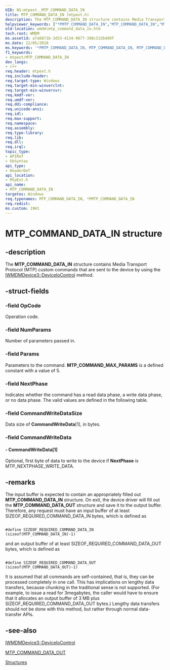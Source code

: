 ```yaml
---
UID: NS:mtpext._MTP_COMMAND_DATA_IN
title: MTP_COMMAND_DATA_IN (mtpext.h)
description: The MTP_COMMAND_DATA_IN structure contains Media Transport Protocol (MTP) custom commands that are sent to the device by using the IWMDMDevice3::DeviceIoControl method.helpviewer_keywords: ["*PMTP_COMMAND_DATA_IN","MTP_COMMAND_DATA_IN","MTP_COMMAND_DATA_IN structure [windows Media Device Manager]","PMTP_COMMAND_DATA_IN","PMTP_COMMAND_DATA_IN structure pointer [windows Media Device Manager]","mtpext/MTP_COMMAND_DATA_IN","mtpext/PMTP_COMMAND_DATA_IN","wmdm.mtp_command_data_in"]
old-location: wmdm\mtp_command_data_in.htm
tech.root: WMDM
ms.assetid: a7a6871b-3d53-4134-9877-398c532b489f
ms.date: 12/05/2018
ms.keywords: '*PMTP_COMMAND_DATA_IN, MTP_COMMAND_DATA_IN, MTP_COMMAND_DATA_IN structure [windows Media Device Manager], PMTP_COMMAND_DATA_IN, PMTP_COMMAND_DATA_IN structure pointer [windows Media Device Manager], mtpext/MTP_COMMAND_DATA_IN, mtpext/PMTP_COMMAND_DATA_IN, wmdm.mtp_command_data_in'
f1_keywords:
- mtpext/MTP_COMMAND_DATA_IN
dev_langs:
- c++
req.header: mtpext.h
req.include-header: 
req.target-type: Windows
req.target-min-winverclnt: 
req.target-min-winversvr: 
req.kmdf-ver: 
req.umdf-ver: 
req.ddi-compliance: 
req.unicode-ansi: 
req.idl: 
req.max-support: 
req.namespace: 
req.assembly: 
req.type-library: 
req.lib: 
req.dll: 
req.irql: 
topic_type:
- APIRef
- kbSyntax
api_type:
- HeaderDef
api_location:
- MtpExt.h
api_name:
- MTP_COMMAND_DATA_IN
targetos: Windows
req.typenames: MTP_COMMAND_DATA_IN, *PMTP_COMMAND_DATA_IN
req.redist: 
ms.custom: 19H1
---
```


# MTP_COMMAND_DATA_IN structure


## -description



The <b>MTP_COMMAND_DATA_IN</b> structure contains Media Transport Protocol (MTP) custom commands that are sent to the device by using the <a href="https://docs.microsoft.com/windows/desktop/api/mswmdm/nf-mswmdm-iwmdmdevice3-deviceiocontrol">IWMDMDevice3::DeviceIoControl</a> method.




## -struct-fields




### -field OpCode

Operation code.


### -field NumParams

Number of parameters passed in.


### -field Params

Parameters to the command. <b>MTP_COMMAND_MAX_PARAMS</b> is a defined constant with a value of 5.


### -field NextPhase

Indicates whether the command has a read data phase, a write data phase, or no data phase. The valid values are defined in the following table.


### -field CommandWriteDataSize

Data size of <b>CommandWriteData</b>[1], in bytes.


### -field CommandWriteData

 




#### - CommandWriteData[1]

Optional, first byte of data to write to the device if <b>NextPhase</b> is MTP_NEXTPHASE_WRITE_DATA.


## -remarks



The input buffer is expected to contain an appropriately filled out <b>MTP_COMMAND_DATA_IN</b> structure. On exit, the device driver will fill out the <b>MTP_COMMAND_DATA_OUT</b> structure and save it to the output buffer. Therefore, any request must have an input buffer of at least SIZEOF_REQUIRED_COMMAND_DATA_IN bytes, which is defined as

<pre class="syntax" xml:space="preserve"><code>
#define SIZEOF_REQUIRED_COMMAND_DATA_IN (sizeof(MTP_COMMAND_DATA_IN)-1)
</code></pre>
and an output buffer of at least SIZEOF_REQUIRED_COMMAND_DATA_OUT bytes, which is defined as

<pre class="syntax" xml:space="preserve"><code>
#define SIZEOF_REQUIRED_COMMAND_DATA_OUT (sizeof(MTP_COMMAND_DATA_OUT)-1)
</code></pre>
It is assumed that all commands are self-contained, that is, they can be processed completely in one call. This has implications on lengthy data transfers, because chunking in the traditional sense is not supported. (For example, to issue a read for 3megabytes, the caller would have to ensure that it allocates an output buffer of 3 MB plus SIZEOF_REQUIRED_COMMAND_DATA_OUT bytes.) Lengthy data transfers should not be done with this method, but rather through normal data-transfer APIs.




## -see-also




<a href="https://docs.microsoft.com/windows/desktop/api/mswmdm/nf-mswmdm-iwmdmdevice3-deviceiocontrol">IWMDMDevice3::DeviceIoControl</a>



<a href="https://docs.microsoft.com/">MTP_COMMAND_DATA_OUT</a>



<a href="https://docs.microsoft.com/windows/desktop/WMDM/structures">Structures</a>
 

 


